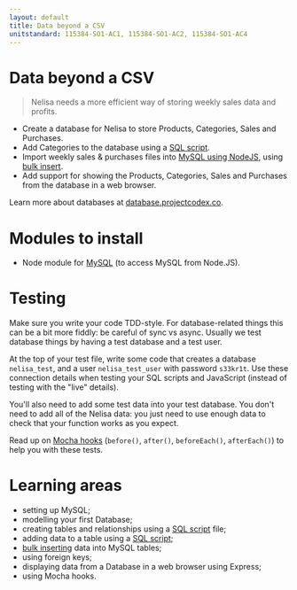 ```yaml
---
layout: default
title: Data beyond a CSV
unitstandard: 115384-SO1-AC1, 115384-SO1-AC2, 115384-SO1-AC4
---
```


# Data beyond a CSV

> Nelisa needs a more efficient way of storing weekly sales data and profits.

* Create a database for Nelisa to store Products, Categories, Sales and Purchases.
* Add Categories to the database using a [SQL script](http://database.projectcodex.co/steps/running_sql_scripts.html).
* Import weekly sales & purchases files into [MySQL using NodeJS](https://www.npmjs.com/package/mysql), using [bulk insert](http://database.projectcodex.co/steps/mysql_bulk_insert_using_nodejs).
* Add support for showing the Products, Categories, Sales and Purchases from the database in a web browser.

Learn more about databases at [database.projectcodex.co](http://database.projectcodex.co).

# Modules to install

* Node module for [MySQL](https://www.npmjs.com/package/mysql) (to access MySQL from Node.JS).

# Testing

Make sure you write your code TDD-style. For database-related things this can be a bit more fiddly: be careful of sync vs async. Usually we test database things by having a test database and a test user.

At the top of your test file, write some code that creates a database `nelisa_test`, and a user `nelisa_test_user` with password `s33kr1t`. Use these connection details when testing your SQL scripts and JavaScript (instead of testing with the "live" details).

You'll also need to add some test data into your test database. You don't need to add all of the Nelisa data: you just need to use enough data to check that your function works as you expect.

Read up on [Mocha hooks](http://mochajs.org/#hooks) (`before()`, `after()`, `beforeEach()`, `afterEach()`) to help you with these tests.

# Learning areas

* setting up MySQL;
* modelling your first Database;
* creating tables and relationships using a [SQL script](http://database.projectcodex.co/steps/running_sql_scripts.html) file;
* adding data to a table using a [SQL script](http://database.projectcodex.co/steps/running_sql_scripts.html);
* [bulk inserting](http://database.projectcodex.co/steps/mysql_bulk_insert_using_nodejs) data into MySQL tables;
* using foreign keys;
* displaying data from a Database in a web browser using Express;
* using Mocha hooks.
